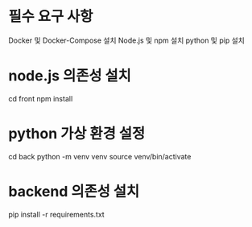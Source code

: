 # 필수 요구 사항
Docker 및 Docker-Compose 설치
Node.js 및 npm 설치
python 및 pip 설치

# node.js 의존성 설치
cd front
npm install

# python 가상 환경 설정
cd back
python -m venv venv
source venv/bin/activate

# backend 의존성 설치
pip install -r requirements.txt
